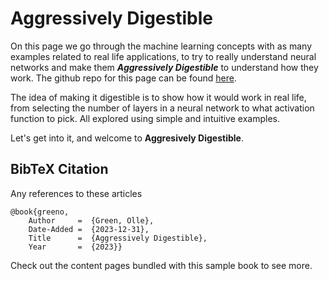 # Aggressively Digestible

On this page we go through the machine learning concepts with as many examples related to real life applications, to try to really understand neural networks and make them ***Aggressively Digestible*** to understand how they work. The github repo for this page can be found [here](https://github.com/ollegreen/book).

The idea of making it digestible is to show how it would work in real life, from selecting the number of layers in a neural network to what activation function to pick. All explored using simple and intuitive examples.

Let's get into it, and welcome to **Aggresively Digestible**.

## BibTeX Citation
Any references to these articles
```
@book{greeno,
    Author     =  {Green, Olle},
    Date-Added =  {2023-12-31},
    Title      =  {Aggressively Digestible},
    Year       =  {2023}}
```

Check out the content pages bundled with this sample book to see more.

```{tableofcontents}
```
